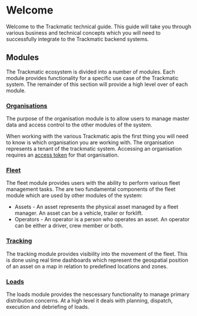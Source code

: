 # Welcome

Welcome to the Trackmatic technical guide. This guide will take you through various business and technical concepts which you will need to successfully integrate to the Trackmatic backend systems.

## Modules

The Trackmatic ecosystem is divided into a number of modules. Each module provides functionality for a specific use case of the Trackmatic system. The remainder of this section will provide a high level over of each module.

### [Organisations](/rest/organisations)

The purpose of the organisation module is to allow users to manage master data and access control to the other modules of the system.

When working with the various Trackmatic apis the first thing you will need to know is which organisation you are working with. The organisation represents a tenant of the trackmatic system. Accessing an organisation requires an [access token](/rest) for that organisation.


### [Fleet](/rest/fleet)

The fleet module provides users with the ability to perform various fleet management tasks. The are two fundamental components of the fleet module which are used by other modules of the system:

- Assets - An asset represents the physical asset managed by a fleet manager. An asset can be a vehicle, trailer or forklift.
- Operators - An operator is a person who operates an asset. An operator can be either a driver, crew member or both.

### [Tracking](/rest/tracking)

The tracking module provides visibility into the movement of the fleet. This is done using real time dashboards which represent the geospatial position of an asset on a map in relation to predefined locations and zones.

### [Loads](/rest/loads)

The loads module provides the nescessary functionality to manage primary distribution concerns. At a high level it deals with planning, dispatch, execution and debriefing of loads.